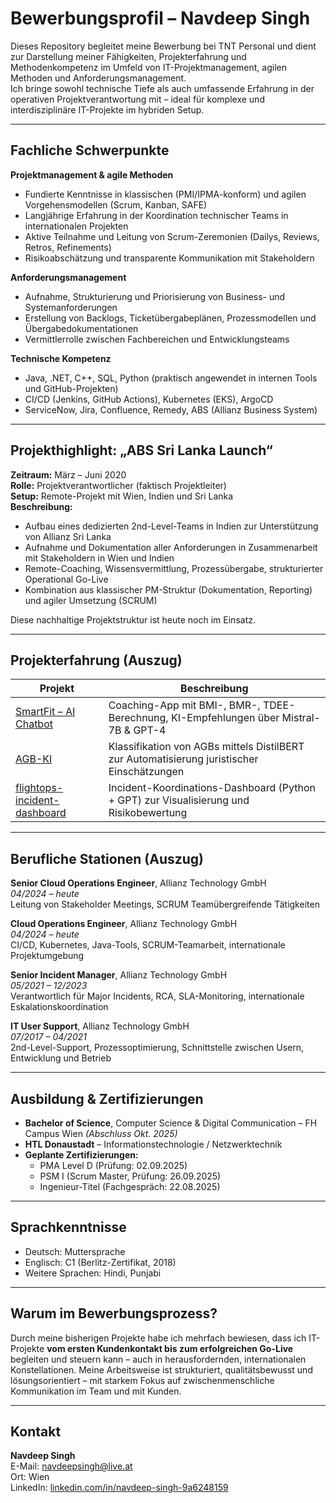 # Bewerbungsprofil – Navdeep Singh  

Dieses Repository begleitet meine Bewerbung bei TNT Personal und dient zur Darstellung meiner Fähigkeiten, Projekterfahrung und Methodenkompetenz im Umfeld von IT-Projektmanagement, agilen Methoden und Anforderungsmanagement.  
Ich bringe sowohl technische Tiefe als auch umfassende Erfahrung in der operativen Projektverantwortung mit – ideal für komplexe und interdisziplinäre IT-Projekte im hybriden Setup.

---

## Fachliche Schwerpunkte

**Projektmanagement & agile Methoden**
- Fundierte Kenntnisse in klassischen (PMI/IPMA-konform) und agilen Vorgehensmodellen (Scrum, Kanban, SAFE)
- Langjährige Erfahrung in der Koordination technischer Teams in internationalen Projekten
- Aktive Teilnahme und Leitung von Scrum-Zeremonien (Dailys, Reviews, Retros, Refinements)
- Risikoabschätzung und transparente Kommunikation mit Stakeholdern

**Anforderungsmanagement**
- Aufnahme, Strukturierung und Priorisierung von Business- und Systemanforderungen
- Erstellung von Backlogs, Ticketübergabeplänen, Prozessmodellen und Übergabedokumentationen
- Vermittlerrolle zwischen Fachbereichen und Entwicklungsteams

**Technische Kompetenz**
- Java, .NET, C++, SQL, Python (praktisch angewendet in internen Tools und GitHub-Projekten)
- CI/CD (Jenkins, GitHub Actions), Kubernetes (EKS), ArgoCD
- ServiceNow, Jira, Confluence, Remedy, ABS (Allianz Business System)

---

## Projekthighlight: „ABS Sri Lanka Launch“

**Zeitraum:** März – Juni 2020  
**Rolle:** Projektverantwortlicher (faktisch Projektleiter)  
**Setup:** Remote-Projekt mit Wien, Indien und Sri Lanka  
**Beschreibung:**
- Aufbau eines dedizierten 2nd-Level-Teams in Indien zur Unterstützung von Allianz Sri Lanka
- Aufnahme und Dokumentation aller Anforderungen in Zusammenarbeit mit Stakeholdern in Wien und Indien
- Remote-Coaching, Wissensvermittlung, Prozessübergabe, strukturierter Operational Go-Live
- Kombination aus klassischer PM-Struktur (Dokumentation, Reporting) und agiler Umsetzung (SCRUM)

Diese nachhaltige Projektstruktur ist heute noch im Einsatz.

---

## Projekterfahrung (Auszug)

| Projekt | Beschreibung |
|--------|--------------|
| [SmartFit – AI Chatbot](https://github.com/NavdeepSingh1994/smartfit-chatbot) | Coaching-App mit BMI-, BMR-, TDEE-Berechnung, KI-Empfehlungen über Mistral-7B & GPT-4 |
| [AGB-KI](https://github.com/NavdeepSingh1994/AGB-KI) | Klassifikation von AGBs mittels DistilBERT zur Automatisierung juristischer Einschätzungen |
| [flightops-incident-dashboard](https://github.com/NavdeepSingh1994/IKF) | Incident-Koordinations-Dashboard (Python + GPT) zur Visualisierung und Risikobewertung |

---

## Berufliche Stationen (Auszug)

**Senior Cloud Operations Engineer**, Allianz Technology GmbH  
*04/2024 – heute*  
Leitung von Stakeholder Meetings, SCRUM Teamübergreifende Tätigkeiten

**Cloud Operations Engineer**, Allianz Technology GmbH  
*04/2024 – heute*  
CI/CD, Kubernetes, Java-Tools, SCRUM-Teamarbeit, internationale Projektumgebung

**Senior Incident Manager**, Allianz Technology GmbH  
*05/2021 – 12/2023*  
Verantwortlich für Major Incidents, RCA, SLA-Monitoring, internationale Eskalationskoordination

**IT User Support**, Allianz Technology GmbH  
*07/2017 – 04/2021*  
2nd-Level-Support, Prozessoptimierung, Schnittstelle zwischen Usern, Entwicklung und Betrieb

---

## Ausbildung & Zertifizierungen

- **Bachelor of Science**, Computer Science & Digital Communication – FH Campus Wien *(Abschluss Okt. 2025)*  
- **HTL Donaustadt** – Informationstechnologie / Netzwerktechnik  
- **Geplante Zertifizierungen:**
  - PMA Level D (Prüfung: 02.09.2025)
  - PSM I (Scrum Master, Prüfung: 26.09.2025)
  - Ingenieur-Titel (Fachgespräch: 22.08.2025)

---

## Sprachkenntnisse

- Deutsch: Muttersprache  
- Englisch: C1 (Berlitz-Zertifikat, 2018)  
- Weitere Sprachen: Hindi, Punjabi

---

## Warum im Bewerbungsprozess?

Durch meine bisherigen Projekte habe ich mehrfach bewiesen, dass ich IT-Projekte **vom ersten Kundenkontakt bis zum erfolgreichen Go-Live** begleiten und steuern kann – auch in herausfordernden, internationalen Konstellationen. Meine Arbeitsweise ist strukturiert, qualitätsbewusst und lösungsorientiert – mit starkem Fokus auf zwischenmenschliche Kommunikation im Team und mit Kunden.

---

## Kontakt

**Navdeep Singh**  
E-Mail: navdeepsingh@live.at  
Ort: Wien  
LinkedIn: [linkedin.com/in/navdeep-singh-9a6248159](https://www.linkedin.com/in/navdeep-singh-9a6248159)

